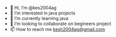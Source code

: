 - 👋 Hi, I’m @kes2004ag
- 👀 I’m interested in java projects
- 🌱 I’m currently learning java
- 💞️ I’m looking to collaborate on begineers project 
- 📫 How to reach me kesh2004ag@gmail.com

<!---
kes2004ag/kes2004ag is a ✨ special ✨ repository because its `README.md` (this file) appears on your GitHub profile.
You can click the Preview link to take a look at your changes.
--->
